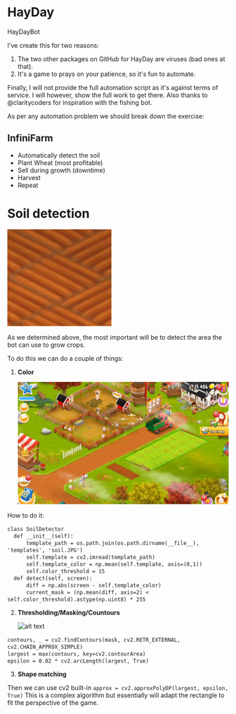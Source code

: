 # HayDay
HayDayBot

I've create this for two reasons: 

1. The two other packages on GitHub for HayDay are viruses (bad ones at that).
2. It's a game to prays on your patience, so it's fun to automate.

Finally, I will not provide the full automation script as it's against terms of service. 
I will however, show the full work to get there. Also thanks to @claritycoders for inspiration with the fishing bot. 

As per any automation problem we should break down the exercise:

## InfiniFarm

- Automatically detect the soil
- Plant Wheat (most profitable)
- Sell during growth (downtime)
- Harvest
- Repeat
  

# Soil detection

![alt text](https://github.com/h8d13/HayDay/blob/main/soil.JPG)

As we determined above, the most important will be to detect the area the bot can use to grow crops. 

To do this we can do a couple of things:

1. **Color**
   
   ![alt text](https://github.com/h8d13/HayDay/blob/main/capcapcap.JPG)

How to do it: 

```
class SoilDetector
  def __init__(self):
      template_path = os.path.join(os.path.dirname(__file__), 'templates', 'soil.JPG')
      self.template = cv2.imread(template_path)
      self.template_color = np.mean(self.template, axis=(0,1))
      self.color_threshold = 15
  def detect(self, screen):
      diff = np.abs(screen - self.template_color)
      current_mask = (np.mean(diff, axis=2) < self.color_threshold).astype(np.uint8) * 255
````
   
2. **Thresholding/Masking/Countours**

   ![alt text](https://github.com/h8d13/HayDay/blob/main/capcapcapcap.JPG)

```
contours, _ = cv2.findContours(mask, cv2.RETR_EXTERNAL, cv2.CHAIN_APPROX_SIMPLE)
largest = max(contours, key=cv2.contourArea)
epsilon = 0.02 * cv2.arcLength(largest, True)
```


3. **Shape matching**

Then we can use cv2 built-in ```approx = cv2.approxPolyDP(largest, epsilon, True)``` 
This is a complex algorithm but essentially will adapt the rectangle to fit the perspective of the game. 

